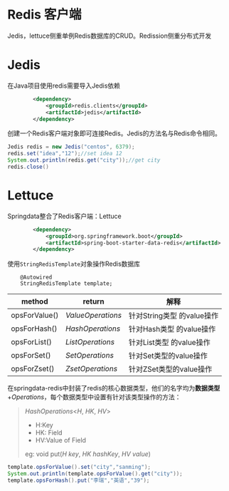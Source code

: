 # Redis 客户端

Jedis，lettuce侧重单例Redis数据库的CRUD。Redission侧重分布式开发

# Jedis

在Java项目使用redis需要导入Jedis依赖

```xml
        <dependency>
            <groupId>redis.clients</groupId>
            <artifactId>jedis</artifactId>
        </dependency>
```
创建一个Redis客户端对象即可连接Redis。Jedis的方法名与Redis命令相同。
```java
Jedis redis = new Jedis("centos", 6379);
redis.set("idea","12");//set idea 12
System.out.println(redis.get("city"));//get city
redis.close()
```

# Lettuce

Springdata整合了Redis客户端：Lettuce

```xml
        <dependency>
            <groupId>org.springframework.boot</groupId>
            <artifactId>spring-boot-starter-data-redis</artifactId>
        </dependency>
```

使用`StringRedisTemplate`对象操作Redis数据库

```
    @Autowired
    StringRedisTemplate template;
```

| method        | return            | 解释                       |
| ------------- | ----------------- | -------------------------- |
| opsForValue() | *ValueOperations* | 针对String类型 的value操作 |
| opsForHash()  | *HashOperations*  | 针对Hash类型 的value操作   |
| opsForList()  | *ListOperations*  | 针对List类型 的value操作   |
| opsForSet()   | *SetOperations*   | 针对Set类型的value操作     |
| opsForZset()  | *ZsetOperations*  | 针对ZSet类型的value操作    |

在springdata-redis中封装了redis的核心数据类型，他们的名字均为**数据类型**+*Operations*，每个数据类型中设置有针对该类型操作的方法：

> *HashOperations*<*H*, *HK*, *HV*>
>
> - H:Key
> - HK: Field
> - HV:Value of  Field
>
> eg: void put(*H* *key*, *HK* *hashKey*, *HV* *value*)

```java
template.opsForValue().set("city","sanming");
System.out.println(template.opsForValue().get("city"));
template.opsForHash().put("李瑞","英语","39");
```

